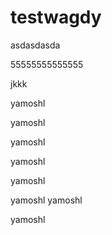 # testwagdy

asdasdasda



55555555555555


jkkk

yamoshl




yamoshl




yamoshl






yamoshl




yamoshl

yamoshl
yamoshl

yamoshl
